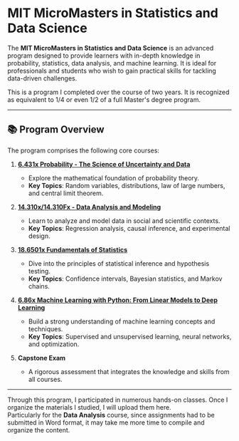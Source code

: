 # MIT MicroMasters in Statistics and Data Science

The **MIT MicroMasters in Statistics and Data Science** is an advanced program designed to provide learners with in-depth knowledge in probability, statistics, data analysis, and machine learning. It is ideal for professionals and students who wish to gain practical skills for tackling data-driven challenges.

This is a program I completed over the course of two years. It is recognized as equivalent to 1/4 or even 1/2 of a full Master's degree program.

---

## 📚 Program Overview

The program comprises the following core courses:

1. **[6.431x Probability - The Science of Uncertainty and Data](https://micromasters.mit.edu/ds/)**  
   - Explore the mathematical foundation of probability theory.  
   - **Key Topics**: Random variables, distributions, law of large numbers, and central limit theorem.  

2. **[14.310x/14.310Fx - Data Analysis and Modeling](https://micromasters.mit.edu/ds/)**  
   - Learn to analyze and model data in social and scientific contexts.  
   - **Key Topics**: Regression analysis, causal inference, and experimental design.  

3. **[18.6501x Fundamentals of Statistics](https://micromasters.mit.edu/ds/)**  
   - Dive into the principles of statistical inference and hypothesis testing.  
   - **Key Topics**: Confidence intervals, Bayesian statistics, and Markov chains.  

4. **[6.86x Machine Learning with Python: From Linear Models to Deep Learning](https://micromasters.mit.edu/ds/)**  
   - Build a strong understanding of machine learning concepts and techniques.  
   - **Key Topics**: Supervised and unsupervised learning, neural networks, and optimization.  

5. **Capstone Exam**  
   - A rigorous assessment that integrates the knowledge and skills from all courses.  

---

Through this program, I participated in numerous hands-on classes. Once I organize the materials I studied, I will upload them here.  
Particularly for the **Data Analysis** course, since assignments had to be submitted in Word format, it may take me more time to compile and organize the content.
